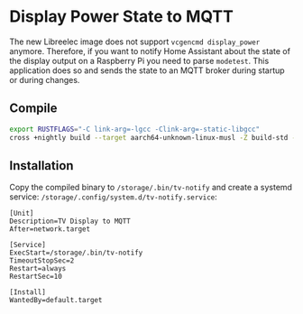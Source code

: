 # Display Power State to MQTT

The new Libreelec image does not support `vcgencmd display_power`
anymore. Therefore, if you want to notify Home Assistant about the
state of the display output on a Raspberry Pi you need to parse `modetest`.
This application does so and sends the state to an MQTT broker during startup
or during changes.

## Compile

```bash
export RUSTFLAGS="-C link-arg=-lgcc -Clink-arg=-static-libgcc"
cross +nightly build --target aarch64-unknown-linux-musl -Z build-std --release
```

## Installation
Copy the compiled binary to `/storage/.bin/tv-notify` and create
a systemd service: `/storage/.config/system.d/tv-notify.service`:
```systemd
[Unit]
Description=TV Display to MQTT
After=network.target

[Service]
ExecStart=/storage/.bin/tv-notify
TimeoutStopSec=2
Restart=always
RestartSec=10

[Install]
WantedBy=default.target
```